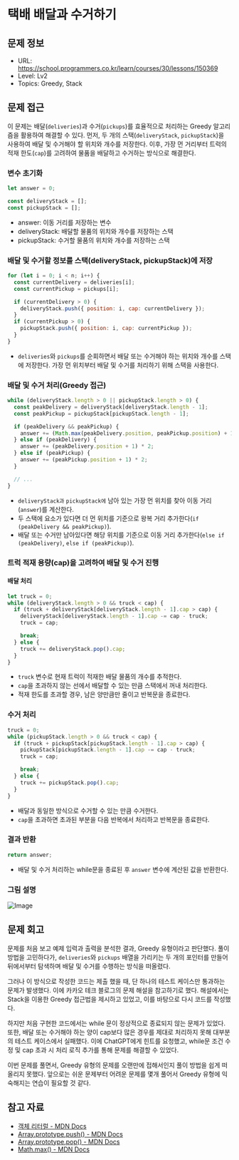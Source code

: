 # 택배 배달과 수거하기

## 문제 정보

- URL: https://school.programmers.co.kr/learn/courses/30/lessons/150369
- Level: Lv2
- Topics: Greedy, Stack

## 문제 접근

이 문제는 배달(`deliveries`)과 수거(`pickups`)를 효율적으로 처리하는 Greedy 알고리즘을 활용하여 해결할 수 있다. 먼저, 두 개의 스택(`deliveryStack`, `pickupStack`)을 사용하여 배달 및 수거해야 할 위치와 개수를 저장한다. 이후, 가장 먼 거리부터 트럭의 적재 한도(`cap`)를 고려하여 물품을 배달하고 수거하는 방식으로 해결한다.

### 변수 초기화

```javascript
let answer = 0;

const deliveryStack = [];
const pickupStack = [];
```

- answer: 이동 거리를 저장하는 변수
- deliveryStack: 배달할 물품의 위치와 개수를 저장하는 스택
- pickupStack: 수거할 물품의 위치와 개수를 저장하는 스택

### 배달 및 수거할 정보를 스택(deliveryStack, pickupStack)에 저장

```javascript
for (let i = 0; i < n; i++) {
  const currentDelivery = deliveries[i];
  const currentPickup = pickups[i];

  if (currentDelivery > 0) {
    deliveryStack.push({ position: i, cap: currentDelivery });
  }
  if (currentPickup > 0) {
    pickupStack.push({ position: i, cap: currentPickup });
  }
}
```

- `deliveries`와 `pickups`를 순회하면서 배달 또는 수거해야 하는 위치와 개수를 스택에 저장한다. 가장 먼 위치부터 배달 및 수거를 처리하기 위해 스택을 사용한다.

### 배달 및 수거 처리(Greedy 접근)

```javascript
while (deliveryStack.length > 0 || pickupStack.length > 0) {
  const peakDelivery = deliveryStack[deliveryStack.length - 1];
  const peakPickup = pickupStack[pickupStack.length - 1];

  if (peakDelivery && peakPickup) {
    answer += (Math.max(peakDelivery.position, peakPickup.position) + 1) * 2;
  } else if (peakDelivery) {
    answer += (peakDelivery.position + 1) * 2;
  } else if (peakPickup) {
    answer += (peakPickup.position + 1) * 2;
  }

  // ...
}
```

- `deliveryStack과` `pickupStack에` 남아 있는 가장 먼 위치를 찾아 이동 거리(`answer`)를 계산한다.
- 두 스택에 요소가 있다면 더 먼 위치를 기준으로 왕복 거리 추가한다(`if (peakDelivery && peakPickup)`).
- 배달 또는 수거만 남아있다면 해당 위치를 기준으로 이동 거리 추가한다(`else if (peakDelivery)`, `else if (peakPickup)`).

### 트럭 적재 용량(cap)을 고려하여 배달 및 수거 진행

#### 배달 처리

```javascript
let truck = 0;
while (deliveryStack.length > 0 && truck < cap) {
  if (truck + deliveryStack[deliveryStack.length - 1].cap > cap) {
    deliveryStack[deliveryStack.length - 1].cap -= cap - truck;
    truck = cap;

    break;
  } else {
    truck += deliveryStack.pop().cap;
  }
}
```

- `truck` 변수로 현재 트럭이 적재한 배달 물품의 개수를 추적한다.
- `cap`을 초과하지 않는 선에서 배달할 수 있는 만큼 스택에서 꺼내 처리한다.
- 적재 한도를 초과할 경우, 남은 양만큼만 줄이고 반복문을 종료한다.

### 수거 처리

```javascript
truck = 0;
while (pickupStack.length > 0 && truck < cap) {
  if (truck + pickupStack[pickupStack.length - 1].cap > cap) {
    pickupStack[pickupStack.length - 1].cap -= cap - truck;
    truck = cap;

    break;
  } else {
    truck += pickupStack.pop().cap;
  }
}
```

- 배달과 동일한 방식으로 수거할 수 있는 만큼 수거한다.
- `cap`을 초과하면 초과된 부분을 다음 반복에서 처리하고 반복문을 종료한다.

### 결과 반환

```javascript
return answer;
```

- 배달 및 수거 처리하는 while문을 종료된 후 `answer` 변수에 계산된 값을 반환한다.

### 그림 설명

![Image](https://github.com/user-attachments/assets/1333aa6c-ac52-48dc-af56-64e0cd910dca)

## 문제 회고

문제를 처음 보고 예제 입력과 출력을 분석한 결과, Greedy 유형이라고 판단했다. 풀이 방법을 고민하다가, `deliveries`와 `pickups` 배열을 가리키는 두 개의 포인터를 만들어 뒤에서부터 탐색하며 배달 및 수거를 수행하는 방식을 떠올렸다.

그러나 이 방식으로 작성한 코드는 제출 했을 때, 단 하나의 테스트 케이스만 통과하는 문제가 발생했다. 이에 카카오 테크 블로그의 문제 해설을 참고하기로 했다. 해설에서는 Stack을 이용한 Greedy 접근법을 제시하고 있었고, 이를 바탕으로 다시 코드를 작성했다.

하지만 처음 구현한 코드에서는 while 문이 정상적으로 종료되지 않는 문제가 있었다. 또한, 배달 또는 수거해야 하는 양이 cap보다 많은 경우를 제대로 처리하지 못해 대부분의 테스트 케이스에서 실패했다. 이에 ChatGPT에게 힌트를 요청했고, while문 조건 수정 및 cap 초과 시 처리 로직 추가를 통해 문제를 해결할 수 있었다.

이번 문제를 풀면서, Greedy 유형의 문제를 오랜만에 접해서인지 풀이 방법을 쉽게 떠올리지 못했다. 앞으로는 쉬운 문제부터 어려운 문제를 몇개 풀어서 Greedy 유형에 익숙해지는 연습이 필요할 것 같다.

## 참고 자료

- [객체 리터럴 - MDN Docs](https://developer.mozilla.org/ko/docs/Web/JavaScript/Guide/Grammar_and_types#%EA%B0%9D%EC%B2%B4_%EB%A6%AC%ED%84%B0%EB%9F%B4)
- [Array.prototype.push() - MDN Docs](https://developer.mozilla.org/ko/docs/Web/JavaScript/Reference/Global_Objects/Array/push)
- [Array.prototype.pop() - MDN Docs](https://developer.mozilla.org/ko/docs/Web/JavaScript/Reference/Global_Objects/Array/pop)
- [Math.max() - MDN Docs](https://developer.mozilla.org/ko/docs/Web/JavaScript/Reference/Global_Objects/Math/max)
